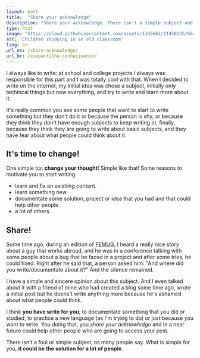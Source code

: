 ```yaml
---
layout: post
title:  "Share your acknowledge"
description: "Share your acknowledge. There isn't a simple subject and it could help a lot of people."
type: Post
image: 'https://cloud.githubusercontent.com/assets/1345662/11458135/66aaaade-96a1-11e5-9398-6f3e9a24f46c.jpg'
alt: 'Children studying in an old classroom'
lang: en
url_en: /share-acknowledge/
url_br: /compartilhe-conhecimento/
---
```


I always like to write: at school and college projects I always was responsible for this part and I was totally cool with that. When I decided to write on the internet, my initial idea was chose a subject, initially only techincal things but now everything, and try to write and learn more about it.

It's really common you see some people that want to start to write something but they don't do it or because the person is shy, or because they think they don't have enough subjects to keep writing or, finally, because they think they are going to write about basic subjects, and they have fear about what people could think about it.

## It's time to change!

One simple tip: **change your thought**! Simple like that! Some reasons to motivate you to start writing:

* learn and fix an existiing content.
* learn something new.
* documentate some solution, project or idea that you had and that could help other people.
* a lot of others.

## Share!

Some time ago, during an edition of [FEMUG](https://sp.femug.com/), I heard a really nice story about a guy that works abroad, and he was in a conference talking with some people about a bug that he faced in a project and after some tries, he could fixed. Right after he said that, a person asked him: "And where did you write/documentate about it?" And the silence remained.

I have a simple and sincere opinion about this subject. And I even talked about it with a friend of mine who had created a blog some time ago, wrote a initial post but he doens't write anything more because he's ashamed about what people could think.

I think **you have write for you**; to documentate something that you did or studied, to practice a new language (as I'm trying to do) or just because you want to write. You doing that, you *share your acknowledge* and in a near future could help other people who are going to access your post.

There isn't a fool or simple subject, as many people say. What is simple for you, **it could be the solution for a lot of people**.